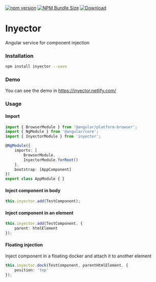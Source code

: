 [![npm version](https://img.shields.io/npm/v/inyector)](https://www.npmjs.com/package/inyector)
[![NPM Bundle Size](https://img.shields.io/bundlephobia/min/inyector)](https://bundlephobia.com/result?p=inyector@2.0.0)
[![Download](https://img.shields.io/npm/dt/inyector)](https://www.npmjs.com/package/inyector)

# Inyector

Angular service for component injection

### Installation
```bash
npm install inyector --save
```

### Demo

You can see the demo in https://inyector.netlify.com/

### Usage

#### Import

```ts
import { BrowserModule } from '@angular/platform-browser';
import { NgModule } from '@angular/core';
import { InyectorModule } from 'inyector';

@NgModule({
    imports: [
        BrowserModule,
        InyectorModule.forRoot()
    ],
    bootstrap: [AppComponent]
})
export class AppModule { }
```

#### Inject component in body

```ts
this.inyector.add(TestComponent);
```

#### Inject component in an element

```ts
this.inyector.add(TestComponent, {
    parent: htmlElement
});
```

#### Floating injection
Inject component in a floating docker and attach it to another element

```ts
this.inyector.dock(TestComponent, parentHtmlElement, {
    position: 'top'
});
```
